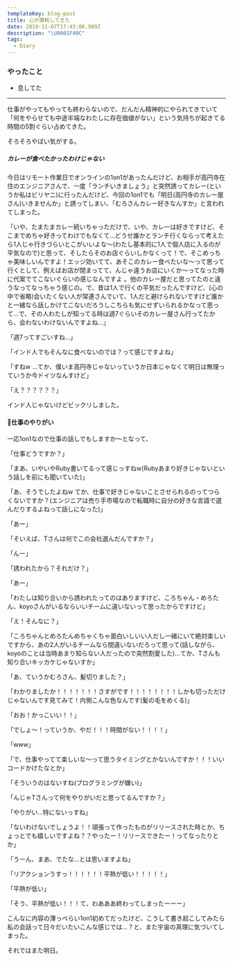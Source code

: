 ```yaml
---
templateKey: blog-post
title: 心が摩耗してきた
date: 2019-11-07T17:43:06.909Z
description: "\U0001F40C"
tags:
  - Diary
---
```

### やったこと

* 息してた

------

仕事がやってもやっても終わらないので、だんだん精神的にやられてきていて「何をやらせても中途半端なわたしに存在価値がない」という気持ちが起きてる時間の5割ぐらい占めてきた。

そろそろやばい気がする。

##### カレーが食べたかったわけじゃない

今日はリモート作業日でオンラインの1on1があったんだけど、お相手が高円寺在住のエンジニアさんで、一度「ランチいきましょう」と突然誘ってカレー(というか私はビリヤニ)に行ったんだけど、今回の1on1でも「明日(高円寺のカレー屋さん)いきませんか」と誘ってしまい、「むろさんカレー好きなんすか」と言われてしまった。

「いや、たまたまカレー続いちゃっただけで、いや、カレーは好きですけど、そこまでめちゃ好きってわけでもなくて…どうせ誰かとランチ行くならって考えたら1人じゃ行きづらいとこがいいよな〜(わたし基本的に1人で個人店に入るのが平気なので)と思って、そしたらそのお店ぐらいしかなくって！で、そこめっちゃ美味しいんですよ！エッジ効いてて、あそこのカレー食べたいな〜って思って行くとして、例えばお店が閉まってて、んじゃ違うお店にいくか〜ってなった時に代案でてこないぐらいの感じなんですよ。他のカレー屋だと思ってたのと違うなってなっちゃう感じの。で、昔は1人で行くの平気だったんですけど、(心の中で省略)会いたくない人が常連さんでいて、1人だと避けられないですけど誰かと一緒なら話しかけてこないだろうしこちらも気にせずいられるかなって思って…で、その人わたしが知ってる時は週7ぐらいそのカレー屋さん行ってたから、会わないわけないんですよね…」

「週7ってすごいすね…」

「インド人でもそんなに食べないのでは？って感じですよね」

「すねw …てか、僕いま高円寺じゃないっていうか日本じゃなくて明日は無理っていうか今ドイツなんすけど」

「え？？？？？？」

インド人じゃないけどビックリしました。

#### 仕事のやりがい

一応1on1なので仕事の話しでもしますか〜となって、

「仕事どうですか？」

「まあ、いやいやRuby書いてるって感じっすねw(Rubyあまり好きじゃないという話しを前にも聞いていた)」

「あ、そうでしたよねw てか、仕事で好きじゃないことさせられるのってつらくないですか？(エンジニアは売り手市場なので転職時に自分の好きな言語で選んだりするよねって話しになった)」

「あー」

「そいえば、Tさんは何でこの会社選んだんですか？」

「んー」

「誘われたから？それだけ？」

「あー」

「わたしは知り合いから誘われたってのはありますけど、ころちゃん・めろたん、koyoさんがいるならいいチームに違いないって思ったからですけど」

「え！そんなに？」

「ころちゃんとめろたんめちゃくちゃ面白いしいい人だし一緒にいて絶対楽しいですから、あの2人がいるチームなら間違いないだろって思って(話しながら、koyoのことは当時あまり知らない人だったので突然割愛した)…てか、Tさんも知り合いキッカケじゃないすか」

「あ、ていうかむろさん、髪切りました？」

「わかりましたか！！！！！！！さすがです！！！！！！！！しかも切っただけじゃないんです見てみて！内側こんな色なんです(髪の毛をめくる)」

「おお！かっこいい！！」

「でしょ〜！っていうか、やだ！！！時間がない！！！！」

「www」

「で、仕事やってて楽しいな〜って思うタイミングとかないんですか！！！いいコードかけたなとか」

「そういうのはないすね(プログラミングが嫌い)」

「んじゃTさんって何をやりがいだと思ってるんですか？」

「やりがい…特にないっすね」

「ないわけないでしょうよ！！頑張って作ったものがリリースされた時とか、ちょっとでも嬉しいですよね？？やったー！リリースできたー！ってなったりとか」

「うーん、まあ、でたな…とは思いますよね」

「リアクションうすっ！！！！！！平熱が低い！！！！！」

「平熱が低い」


「そう、平熱が低い！！！て、わあああ終わってしまったーーー」


こんなに内容の薄っぺらい1on1初めてだったけど、こうして書き起こしてみたら私の会話って日々だいたいこんな感じでは…？と、また宇宙の真理に気づいてしまった。


それではまた明日。
